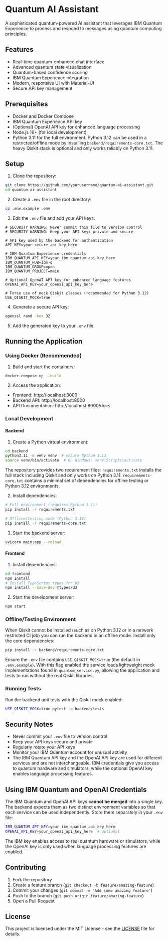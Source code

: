 # Quantum AI Assistant

A sophisticated quantum-powered AI assistant that leverages IBM Quantum Experience to process and respond to messages using quantum computing principles.

## Features

- Real-time quantum-enhanced chat interface
- Advanced quantum state visualization
- Quantum-based confidence scoring
- IBM Quantum Experience integration
- Modern, responsive UI with Material-UI
- Secure API key management

## Prerequisites

- Docker and Docker Compose
 - IBM Quantum Experience API key
 - (Optional) OpenAI API key for enhanced language processing
- Node.js 16+ (for local development)
- Python 3.11 for the full environment. Python 3.12 can be used in a
  restricted/offline mode by installing `backend/requirements-core.txt`.
  The heavy Qiskit stack is optional and only works reliably on Python 3.11.

## Setup

1. Clone the repository:
```bash
git clone https://github.com/yourusername/quantum-ai-assistant.git
cd quantum-ai-assistant
```

2. Create a `.env` file in the root directory:
```bash
cp .env.example .env
```

3. Edit the `.env` file and add your API keys:
```
# SECURITY WARNING: Never commit this file to version control
# SECURITY WARNING: Keep your API keys private and secure

# API key used by the backend for authentication
API_KEY=your_secure_api_key_here

# IBM Quantum Experience credentials
IBM_QUANTUM_API_KEY=your_ibm_quantum_api_key_here
IBM_QUANTUM_HUB=ibm-q
IBM_QUANTUM_GROUP=open
IBM_QUANTUM_PROJECT=main

# Optional OpenAI API key for enhanced language features
OPENAI_API_KEY=your_openai_api_key_here

# Force use of mock Qiskit classes (recommended for Python 3.12)
USE_QISKIT_MOCK=true
```

4. Generate a secure API key:
```bash
openssl rand -hex 32
```

5. Add the generated key to your `.env` file.

## Running the Application

### Using Docker (Recommended)

1. Build and start the containers:
```bash
docker-compose up --build
```

2. Access the application:
- Frontend: http://localhost:3000
- Backend API: http://localhost:8000
- API Documentation: http://localhost:8000/docs

### Local Development

#### Backend

1. Create a Python virtual environment:
```bash
cd backend
python3.11 -m venv venv  # ensure Python 3.11
source venv/bin/activate  # On Windows: venv\Scripts\activate
```

The repository provides two requirement files:
`requirements.txt` installs the full stack including Qiskit and only works
on Python 3.11. `requirements-core.txt` contains a minimal set of
dependencies for offline testing or Python 3.12 environments.

2. Install dependencies:
```bash
# Full environment (requires Python 3.11)
pip install -r requirements.txt

# Offline/testing mode (Python 3.12)
pip install -r requirements-core.txt
```

3. Start the backend server:
```bash
uvicorn main:app --reload
```

#### Frontend

1. Install dependencies:
```bash
cd frontend
npm install
# Install TypeScript types for D3
npm install --save-dev @types/d3
```

2. Start the development server:
```bash
npm start
```

### Offline/Testing Environment

When Qiskit cannot be installed (such as on Python 3.12 or in a network
restricted CI job) you can run the backend in an offline mode. Install only the
core dependencies:

```bash
pip install -r backend/requirements-core.txt
```

Ensure the `.env` file contains `USE_QISKIT_MOCK=true` (the default in
`.env.example`). With this flag enabled the service loads lightweight mock
implementations found in `quantum_service.py`, allowing the application and
tests to run without the real Qiskit libraries.

### Running Tests

Run the backend unit tests with the Qiskit mock enabled:

```bash
USE_QISKIT_MOCK=true pytest -q backend/tests
```


## Security Notes

- Never commit your `.env` file to version control
- Keep your API keys secure and private
- Regularly rotate your API keys
- Monitor your IBM Quantum account for unusual activity
- The IBM Quantum API key and the OpenAI API key are used for different
  services and are not interchangeable. IBM credentials give you access to
  quantum hardware and simulators, while the optional OpenAI key enables
  language processing features.

## Using IBM Quantum and OpenAI Credentials

The IBM Quantum and OpenAI API keys **cannot be merged** into a single key. The
backend expects them as two distinct environment variables so that each service
can be used independently. Store them separately in your `.env` file:

```bash
IBM_QUANTUM_API_KEY=your_ibm_quantum_api_key_here
OPENAI_API_KEY=your_openai_api_key_here  # optional
```

The IBM key enables access to real quantum hardware or simulators, while the
OpenAI key is only used when language processing features are enabled.

## Contributing

1. Fork the repository
2. Create a feature branch (`git checkout -b feature/amazing-feature`)
3. Commit your changes (`git commit -m 'Add some amazing feature'`)
4. Push to the branch (`git push origin feature/amazing-feature`)
5. Open a Pull Request

## License

This project is licensed under the MIT License - see the [LICENSE](LICENSE) file for details. 